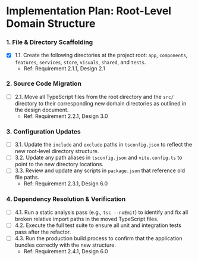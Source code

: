 # Implementation Plan: Root-Level Domain Structure

### 1. File & Directory Scaffolding
- [x] 1.1. Create the following directories at the project root: `app`, `components`, `features`, `services`, `store`, `visuals`, `shared`, and `tests`.
  - Ref: Requirement 2.1.1, Design 2.1

### 2. Source Code Migration
- [ ] 2.1. Move all TypeScript files from the root directory and the `src/` directory to their corresponding new domain directories as outlined in the design document.
  - Ref: Requirement 2.2.1, Design 3.0

### 3. Configuration Updates
- [ ] 3.1. Update the `include` and `exclude` paths in `tsconfig.json` to reflect the new root-level directory structure.
- [ ] 3.2. Update any path aliases in `tsconfig.json` and `vite.config.ts` to point to the new directory locations.
- [ ] 3.3. Review and update any scripts in `package.json` that reference old file paths.
  - Ref: Requirement 2.3.1, Design 6.0

### 4. Dependency Resolution & Verification
- [ ] 4.1. Run a static analysis pass (e.g., `tsc --noEmit`) to identify and fix all broken relative import paths in the moved TypeScript files.
- [ ] 4.2. Execute the full test suite to ensure all unit and integration tests pass after the refactor.
- [ ] 4.3. Run the production build process to confirm that the application bundles correctly with the new structure.
  - Ref: Requirement 2.4.1, Design 6.0